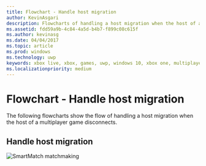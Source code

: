 ```yaml
---
title: Flowchart - Handle host migration
author: KevinAsgari
description: Flowcharts of handling a host migration when the host of a multiplayer game disconnects.
ms.assetid: fdd59a9b-4c84-4a5d-b4b7-f899c08c615f
ms.author: kevinasg
ms.date: 04/04/2017
ms.topic: article
ms.prod: windows
ms.technology: uwp
keywords: xbox live, xbox, games, uwp, windows 10, xbox one, multiplayer manager, flowchart
ms.localizationpriority: medium
---
```


# Flowchart - Handle host migration

The following flowcharts show the flow of handling a host migration when the host of a multiplayer game disconnects.

## Handle host migration

![SmartMatch matchmaking](../../../images/multiplayer/mpm-host-migration.png)
